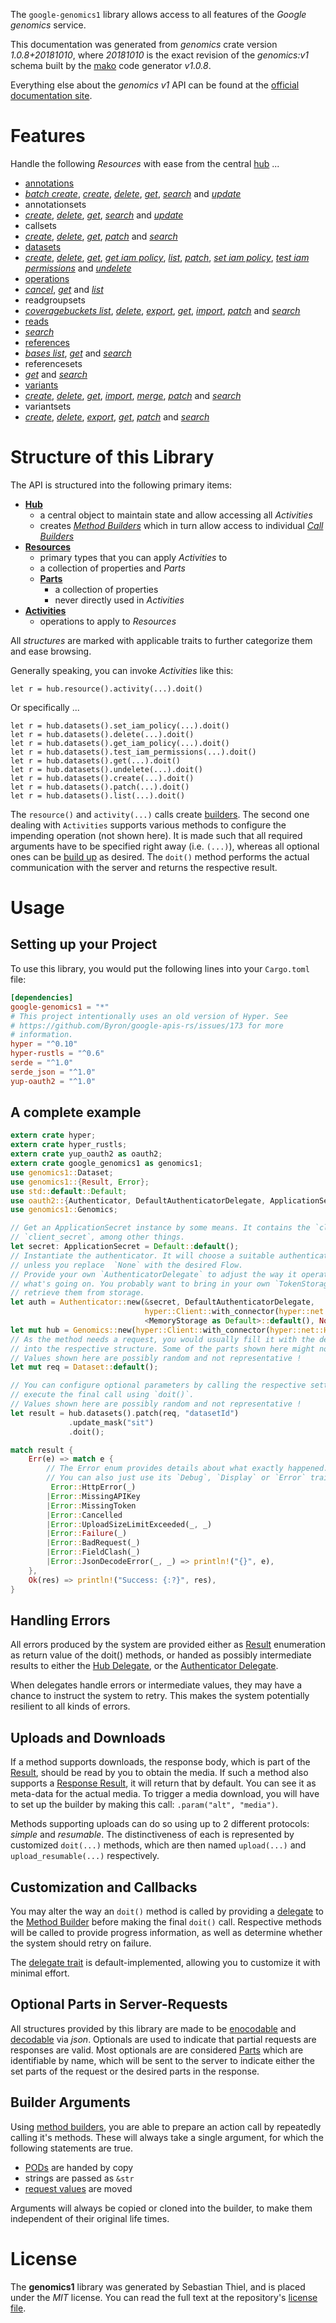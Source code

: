 <!---
DO NOT EDIT !
This file was generated automatically from 'src/mako/api/README.md.mako'
DO NOT EDIT !
-->
The `google-genomics1` library allows access to all features of the *Google genomics* service.

This documentation was generated from *genomics* crate version *1.0.8+20181010*, where *20181010* is the exact revision of the *genomics:v1* schema built by the [mako](http://www.makotemplates.org/) code generator *v1.0.8*.

Everything else about the *genomics* *v1* API can be found at the
[official documentation site](https://cloud.google.com/genomics).
# Features

Handle the following *Resources* with ease from the central [hub](https://docs.rs/google-genomics1/1.0.8+20181010/google_genomics1/struct.Genomics.html) ... 

* [annotations](https://docs.rs/google-genomics1/1.0.8+20181010/google_genomics1/struct.Annotation.html)
 * [*batch create*](https://docs.rs/google-genomics1/1.0.8+20181010/google_genomics1/struct.AnnotationBatchCreateCall.html), [*create*](https://docs.rs/google-genomics1/1.0.8+20181010/google_genomics1/struct.AnnotationCreateCall.html), [*delete*](https://docs.rs/google-genomics1/1.0.8+20181010/google_genomics1/struct.AnnotationDeleteCall.html), [*get*](https://docs.rs/google-genomics1/1.0.8+20181010/google_genomics1/struct.AnnotationGetCall.html), [*search*](https://docs.rs/google-genomics1/1.0.8+20181010/google_genomics1/struct.AnnotationSearchCall.html) and [*update*](https://docs.rs/google-genomics1/1.0.8+20181010/google_genomics1/struct.AnnotationUpdateCall.html)
* annotationsets
 * [*create*](https://docs.rs/google-genomics1/1.0.8+20181010/google_genomics1/struct.AnnotationsetCreateCall.html), [*delete*](https://docs.rs/google-genomics1/1.0.8+20181010/google_genomics1/struct.AnnotationsetDeleteCall.html), [*get*](https://docs.rs/google-genomics1/1.0.8+20181010/google_genomics1/struct.AnnotationsetGetCall.html), [*search*](https://docs.rs/google-genomics1/1.0.8+20181010/google_genomics1/struct.AnnotationsetSearchCall.html) and [*update*](https://docs.rs/google-genomics1/1.0.8+20181010/google_genomics1/struct.AnnotationsetUpdateCall.html)
* callsets
 * [*create*](https://docs.rs/google-genomics1/1.0.8+20181010/google_genomics1/struct.CallsetCreateCall.html), [*delete*](https://docs.rs/google-genomics1/1.0.8+20181010/google_genomics1/struct.CallsetDeleteCall.html), [*get*](https://docs.rs/google-genomics1/1.0.8+20181010/google_genomics1/struct.CallsetGetCall.html), [*patch*](https://docs.rs/google-genomics1/1.0.8+20181010/google_genomics1/struct.CallsetPatchCall.html) and [*search*](https://docs.rs/google-genomics1/1.0.8+20181010/google_genomics1/struct.CallsetSearchCall.html)
* [datasets](https://docs.rs/google-genomics1/1.0.8+20181010/google_genomics1/struct.Dataset.html)
 * [*create*](https://docs.rs/google-genomics1/1.0.8+20181010/google_genomics1/struct.DatasetCreateCall.html), [*delete*](https://docs.rs/google-genomics1/1.0.8+20181010/google_genomics1/struct.DatasetDeleteCall.html), [*get*](https://docs.rs/google-genomics1/1.0.8+20181010/google_genomics1/struct.DatasetGetCall.html), [*get iam policy*](https://docs.rs/google-genomics1/1.0.8+20181010/google_genomics1/struct.DatasetGetIamPolicyCall.html), [*list*](https://docs.rs/google-genomics1/1.0.8+20181010/google_genomics1/struct.DatasetListCall.html), [*patch*](https://docs.rs/google-genomics1/1.0.8+20181010/google_genomics1/struct.DatasetPatchCall.html), [*set iam policy*](https://docs.rs/google-genomics1/1.0.8+20181010/google_genomics1/struct.DatasetSetIamPolicyCall.html), [*test iam permissions*](https://docs.rs/google-genomics1/1.0.8+20181010/google_genomics1/struct.DatasetTestIamPermissionCall.html) and [*undelete*](https://docs.rs/google-genomics1/1.0.8+20181010/google_genomics1/struct.DatasetUndeleteCall.html)
* [operations](https://docs.rs/google-genomics1/1.0.8+20181010/google_genomics1/struct.Operation.html)
 * [*cancel*](https://docs.rs/google-genomics1/1.0.8+20181010/google_genomics1/struct.OperationCancelCall.html), [*get*](https://docs.rs/google-genomics1/1.0.8+20181010/google_genomics1/struct.OperationGetCall.html) and [*list*](https://docs.rs/google-genomics1/1.0.8+20181010/google_genomics1/struct.OperationListCall.html)
* readgroupsets
 * [*coveragebuckets list*](https://docs.rs/google-genomics1/1.0.8+20181010/google_genomics1/struct.ReadgroupsetCoveragebucketListCall.html), [*delete*](https://docs.rs/google-genomics1/1.0.8+20181010/google_genomics1/struct.ReadgroupsetDeleteCall.html), [*export*](https://docs.rs/google-genomics1/1.0.8+20181010/google_genomics1/struct.ReadgroupsetExportCall.html), [*get*](https://docs.rs/google-genomics1/1.0.8+20181010/google_genomics1/struct.ReadgroupsetGetCall.html), [*import*](https://docs.rs/google-genomics1/1.0.8+20181010/google_genomics1/struct.ReadgroupsetImportCall.html), [*patch*](https://docs.rs/google-genomics1/1.0.8+20181010/google_genomics1/struct.ReadgroupsetPatchCall.html) and [*search*](https://docs.rs/google-genomics1/1.0.8+20181010/google_genomics1/struct.ReadgroupsetSearchCall.html)
* [reads](https://docs.rs/google-genomics1/1.0.8+20181010/google_genomics1/struct.Read.html)
 * [*search*](https://docs.rs/google-genomics1/1.0.8+20181010/google_genomics1/struct.ReadSearchCall.html)
* [references](https://docs.rs/google-genomics1/1.0.8+20181010/google_genomics1/struct.Reference.html)
 * [*bases list*](https://docs.rs/google-genomics1/1.0.8+20181010/google_genomics1/struct.ReferenceBaseListCall.html), [*get*](https://docs.rs/google-genomics1/1.0.8+20181010/google_genomics1/struct.ReferenceGetCall.html) and [*search*](https://docs.rs/google-genomics1/1.0.8+20181010/google_genomics1/struct.ReferenceSearchCall.html)
* referencesets
 * [*get*](https://docs.rs/google-genomics1/1.0.8+20181010/google_genomics1/struct.ReferencesetGetCall.html) and [*search*](https://docs.rs/google-genomics1/1.0.8+20181010/google_genomics1/struct.ReferencesetSearchCall.html)
* [variants](https://docs.rs/google-genomics1/1.0.8+20181010/google_genomics1/struct.Variant.html)
 * [*create*](https://docs.rs/google-genomics1/1.0.8+20181010/google_genomics1/struct.VariantCreateCall.html), [*delete*](https://docs.rs/google-genomics1/1.0.8+20181010/google_genomics1/struct.VariantDeleteCall.html), [*get*](https://docs.rs/google-genomics1/1.0.8+20181010/google_genomics1/struct.VariantGetCall.html), [*import*](https://docs.rs/google-genomics1/1.0.8+20181010/google_genomics1/struct.VariantImportCall.html), [*merge*](https://docs.rs/google-genomics1/1.0.8+20181010/google_genomics1/struct.VariantMergeCall.html), [*patch*](https://docs.rs/google-genomics1/1.0.8+20181010/google_genomics1/struct.VariantPatchCall.html) and [*search*](https://docs.rs/google-genomics1/1.0.8+20181010/google_genomics1/struct.VariantSearchCall.html)
* variantsets
 * [*create*](https://docs.rs/google-genomics1/1.0.8+20181010/google_genomics1/struct.VariantsetCreateCall.html), [*delete*](https://docs.rs/google-genomics1/1.0.8+20181010/google_genomics1/struct.VariantsetDeleteCall.html), [*export*](https://docs.rs/google-genomics1/1.0.8+20181010/google_genomics1/struct.VariantsetExportCall.html), [*get*](https://docs.rs/google-genomics1/1.0.8+20181010/google_genomics1/struct.VariantsetGetCall.html), [*patch*](https://docs.rs/google-genomics1/1.0.8+20181010/google_genomics1/struct.VariantsetPatchCall.html) and [*search*](https://docs.rs/google-genomics1/1.0.8+20181010/google_genomics1/struct.VariantsetSearchCall.html)




# Structure of this Library

The API is structured into the following primary items:

* **[Hub](https://docs.rs/google-genomics1/1.0.8+20181010/google_genomics1/struct.Genomics.html)**
    * a central object to maintain state and allow accessing all *Activities*
    * creates [*Method Builders*](https://docs.rs/google-genomics1/1.0.8+20181010/google_genomics1/trait.MethodsBuilder.html) which in turn
      allow access to individual [*Call Builders*](https://docs.rs/google-genomics1/1.0.8+20181010/google_genomics1/trait.CallBuilder.html)
* **[Resources](https://docs.rs/google-genomics1/1.0.8+20181010/google_genomics1/trait.Resource.html)**
    * primary types that you can apply *Activities* to
    * a collection of properties and *Parts*
    * **[Parts](https://docs.rs/google-genomics1/1.0.8+20181010/google_genomics1/trait.Part.html)**
        * a collection of properties
        * never directly used in *Activities*
* **[Activities](https://docs.rs/google-genomics1/1.0.8+20181010/google_genomics1/trait.CallBuilder.html)**
    * operations to apply to *Resources*

All *structures* are marked with applicable traits to further categorize them and ease browsing.

Generally speaking, you can invoke *Activities* like this:

```Rust,ignore
let r = hub.resource().activity(...).doit()
```

Or specifically ...

```ignore
let r = hub.datasets().set_iam_policy(...).doit()
let r = hub.datasets().delete(...).doit()
let r = hub.datasets().get_iam_policy(...).doit()
let r = hub.datasets().test_iam_permissions(...).doit()
let r = hub.datasets().get(...).doit()
let r = hub.datasets().undelete(...).doit()
let r = hub.datasets().create(...).doit()
let r = hub.datasets().patch(...).doit()
let r = hub.datasets().list(...).doit()
```

The `resource()` and `activity(...)` calls create [builders][builder-pattern]. The second one dealing with `Activities` 
supports various methods to configure the impending operation (not shown here). It is made such that all required arguments have to be 
specified right away (i.e. `(...)`), whereas all optional ones can be [build up][builder-pattern] as desired.
The `doit()` method performs the actual communication with the server and returns the respective result.

# Usage

## Setting up your Project

To use this library, you would put the following lines into your `Cargo.toml` file:

```toml
[dependencies]
google-genomics1 = "*"
# This project intentionally uses an old version of Hyper. See
# https://github.com/Byron/google-apis-rs/issues/173 for more
# information.
hyper = "^0.10"
hyper-rustls = "^0.6"
serde = "^1.0"
serde_json = "^1.0"
yup-oauth2 = "^1.0"
```

## A complete example

```Rust
extern crate hyper;
extern crate hyper_rustls;
extern crate yup_oauth2 as oauth2;
extern crate google_genomics1 as genomics1;
use genomics1::Dataset;
use genomics1::{Result, Error};
use std::default::Default;
use oauth2::{Authenticator, DefaultAuthenticatorDelegate, ApplicationSecret, MemoryStorage};
use genomics1::Genomics;

// Get an ApplicationSecret instance by some means. It contains the `client_id` and 
// `client_secret`, among other things.
let secret: ApplicationSecret = Default::default();
// Instantiate the authenticator. It will choose a suitable authentication flow for you, 
// unless you replace  `None` with the desired Flow.
// Provide your own `AuthenticatorDelegate` to adjust the way it operates and get feedback about 
// what's going on. You probably want to bring in your own `TokenStorage` to persist tokens and
// retrieve them from storage.
let auth = Authenticator::new(&secret, DefaultAuthenticatorDelegate,
                              hyper::Client::with_connector(hyper::net::HttpsConnector::new(hyper_rustls::TlsClient::new())),
                              <MemoryStorage as Default>::default(), None);
let mut hub = Genomics::new(hyper::Client::with_connector(hyper::net::HttpsConnector::new(hyper_rustls::TlsClient::new())), auth);
// As the method needs a request, you would usually fill it with the desired information
// into the respective structure. Some of the parts shown here might not be applicable !
// Values shown here are possibly random and not representative !
let mut req = Dataset::default();

// You can configure optional parameters by calling the respective setters at will, and
// execute the final call using `doit()`.
// Values shown here are possibly random and not representative !
let result = hub.datasets().patch(req, "datasetId")
             .update_mask("sit")
             .doit();

match result {
    Err(e) => match e {
        // The Error enum provides details about what exactly happened.
        // You can also just use its `Debug`, `Display` or `Error` traits
         Error::HttpError(_)
        |Error::MissingAPIKey
        |Error::MissingToken
        |Error::Cancelled
        |Error::UploadSizeLimitExceeded(_, _)
        |Error::Failure(_)
        |Error::BadRequest(_)
        |Error::FieldClash(_)
        |Error::JsonDecodeError(_, _) => println!("{}", e),
    },
    Ok(res) => println!("Success: {:?}", res),
}

```
## Handling Errors

All errors produced by the system are provided either as [Result](https://docs.rs/google-genomics1/1.0.8+20181010/google_genomics1/enum.Result.html) enumeration as return value of 
the doit() methods, or handed as possibly intermediate results to either the 
[Hub Delegate](https://docs.rs/google-genomics1/1.0.8+20181010/google_genomics1/trait.Delegate.html), or the [Authenticator Delegate](https://docs.rs/yup-oauth2/*/yup_oauth2/trait.AuthenticatorDelegate.html).

When delegates handle errors or intermediate values, they may have a chance to instruct the system to retry. This 
makes the system potentially resilient to all kinds of errors.

## Uploads and Downloads
If a method supports downloads, the response body, which is part of the [Result](https://docs.rs/google-genomics1/1.0.8+20181010/google_genomics1/enum.Result.html), should be
read by you to obtain the media.
If such a method also supports a [Response Result](https://docs.rs/google-genomics1/1.0.8+20181010/google_genomics1/trait.ResponseResult.html), it will return that by default.
You can see it as meta-data for the actual media. To trigger a media download, you will have to set up the builder by making
this call: `.param("alt", "media")`.

Methods supporting uploads can do so using up to 2 different protocols: 
*simple* and *resumable*. The distinctiveness of each is represented by customized 
`doit(...)` methods, which are then named `upload(...)` and `upload_resumable(...)` respectively.

## Customization and Callbacks

You may alter the way an `doit()` method is called by providing a [delegate](https://docs.rs/google-genomics1/1.0.8+20181010/google_genomics1/trait.Delegate.html) to the 
[Method Builder](https://docs.rs/google-genomics1/1.0.8+20181010/google_genomics1/trait.CallBuilder.html) before making the final `doit()` call. 
Respective methods will be called to provide progress information, as well as determine whether the system should 
retry on failure.

The [delegate trait](https://docs.rs/google-genomics1/1.0.8+20181010/google_genomics1/trait.Delegate.html) is default-implemented, allowing you to customize it with minimal effort.

## Optional Parts in Server-Requests

All structures provided by this library are made to be [enocodable](https://docs.rs/google-genomics1/1.0.8+20181010/google_genomics1/trait.RequestValue.html) and 
[decodable](https://docs.rs/google-genomics1/1.0.8+20181010/google_genomics1/trait.ResponseResult.html) via *json*. Optionals are used to indicate that partial requests are responses 
are valid.
Most optionals are are considered [Parts](https://docs.rs/google-genomics1/1.0.8+20181010/google_genomics1/trait.Part.html) which are identifiable by name, which will be sent to 
the server to indicate either the set parts of the request or the desired parts in the response.

## Builder Arguments

Using [method builders](https://docs.rs/google-genomics1/1.0.8+20181010/google_genomics1/trait.CallBuilder.html), you are able to prepare an action call by repeatedly calling it's methods.
These will always take a single argument, for which the following statements are true.

* [PODs][wiki-pod] are handed by copy
* strings are passed as `&str`
* [request values](https://docs.rs/google-genomics1/1.0.8+20181010/google_genomics1/trait.RequestValue.html) are moved

Arguments will always be copied or cloned into the builder, to make them independent of their original life times.

[wiki-pod]: http://en.wikipedia.org/wiki/Plain_old_data_structure
[builder-pattern]: http://en.wikipedia.org/wiki/Builder_pattern
[google-go-api]: https://github.com/google/google-api-go-client

# License
The **genomics1** library was generated by Sebastian Thiel, and is placed 
under the *MIT* license.
You can read the full text at the repository's [license file][repo-license].

[repo-license]: https://github.com/Byron/google-apis-rsblob/master/LICENSE.md
